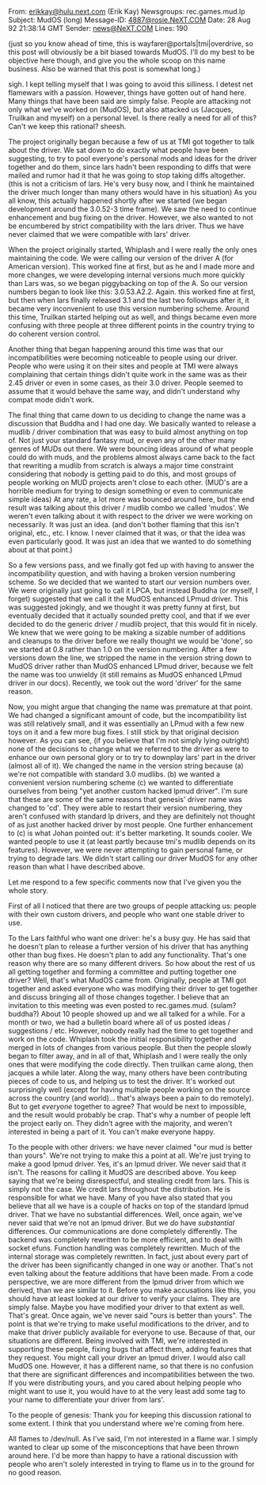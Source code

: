 From: erikkay@hulu.next.com (Erik Kay)
Newsgroups: rec.games.mud.lp
Subject: MudOS (long)
Message-ID: <4887@rosie.NeXT.COM>
Date: 28 Aug 92 21:38:14 GMT
Sender: news@NeXT.COM
Lines: 190


(just so you know ahead of time, this is
wayfarer@portals|tmi|overdrive, so this post will obviously be a bit
biased towards MudOS.  I'll do my best to be objective here though,
and give you the whole scoop on this name business.  Also be warned
that this post is somewhat long.)

sigh.  I kept telling myself that I was going to avoid this silliness.
I detest net flamewars with a passion.  However, things have gotten
out of hand here.  Many things that have been said are simply false.
People are attacking not only what we've worked on (MudOS), but also
attacked us (Jacques, Truilkan and myself) on a personal level.  Is
there really a need for all of this?  Can't we keep this rational?
sheesh.

The project originally began because a few of us at TMI got together
to talk about the driver.  We sat down to do exactly what people have
been suggesting, to try to pool everyone's personal mods and ideas for
the driver together and do them, since lars hadn't been responding to
diffs that were mailed and rumor had it that he was going to stop
taking diffs altogether.  (this is not a criticism of lars.  He's very
busy now, and I think he maintained the driver much longer than many
others would have in his situation) As you all know, this actually
happened shortly after we started (we began development around the
3.0.52-3 time frame).  We saw the need to continue enhancement and bug
fixing on the driver.  However, we also wanted to not be encumbered by
strict compatibility with the lars driver.  Thus we have never claimed
that we were compatible with lars' driver.

When the project originally started, Whiplash and I were really the
only ones maintaining the code.  We were calling our version of the
driver <lars-version-number>A (for American version).  This worked
fine at first, but as he and I made more and more changes, we were
developing internal versions much more quickly than Lars was, so we
began piggybacking on top of the A.  So our version numbers began to
look like this: 3.0.53.A2.2.  Again. this worked fine at first, but
then when lars finally released 3.1 and the last two followups after
it, it became very inconvenient to use this version numbering scheme.
Around this time, Truilkan started helping out as well, and things
became even more confusing with three people at three different points
in the country trying to do coherent version control.

Another thing that began happening around this time was that our
incompatibilities were becoming noticeable to people using our driver.
People who were using it on their sites and people at TMI were always
complaining that certain things didn't quite work in the same was as
their 2.45 driver or even in some cases, as their 3.0 driver.  People
seemed to assume that it would behave the same way, and didn't
understand why compat mode didn't work.

The final thing that came down to us deciding to change the name was a
discussion that Buddha and I had one day.  We basically wanted to
release a mudlib / driver combination that was easy to build almost
anything on top of.  Not just your standard fantasy mud, or even any
of the other many genres of MUDs out there.  We were bouncing ideas
around of what people could do with muds, and the problems almost
always came back to the fact that rewriting a mudlib from scratch is
always a major time constraint considering that nobody is getting paid
to do this, and most groups of people working on MUD projects aren't
close to each other. (MUD's are a horrible medium for trying to design
something or even to communicate simple ideas) At any rate, a lot more
was bounced around here, but the end result was talking about this
driver / mudlib combo we called 'mudos'.  We weren't even talking
about it with respect to the driver we were working on necessarily.
It was just an idea.  (and don't bother flaming that this isn't
original, etc., etc.  I know.  I never claimed that it was, or that
the idea was even particularly good.  It was just an idea that we
wanted to do something about at that point.)

So a few versions pass, and we finally got fed up with having to
answer the incompatibility question, and with having a broken version
numbering scheme.  So we decided that we wanted to start our version
numbers over.  We were originally just going to call it LPCA, but
instead Buddha (or myself, I forget) suggested that we call it the
MudOS enhanced LPmud driver.  This was suggested jokingly, and we
thought it was pretty funny at first, but eventually decided that it
actually sounded pretty cool, and that if we ever decided to do the
generic driver / mudlib project, that this would fit in nicely.  We
knew that we were going to be making a sizable number of additions and
cleanups to the driver before we really thought we would be 'done', so
we started at 0.8 rather than 1.0 on the version numbering.  After a
few versions down the line, we stripped the name in the version string
down to MudOS driver rather than MudOS enhanced LPmud driver, because
we felt the name was too unwieldy (it still remains as MudOS enhanced
LPmud driver in our docs).  Recently, we took out the word 'driver'
for the same reason.

Now, you might argue that changing the name was premature at that
point.  We had changed a significant amount of code, but the
incompatibility list was still relatively small, and it was
essentially an LPmud with a few new toys on it and a few more bug
fixes.  I still stick by that original decision however.  As you can
see, (if you believe that I'm not simply lying outright) none of the
decisions to change what we referred to the driver as were to enhance
our own personal glory or to try to downplay lars' part in the driver
(almost all of it).  We changed the name in the version string because
(a) we're not compatible with standard 3.0 mudlibs. (b) we wanted a
convenient version numbering scheme (c) we wanted to differentiate
ourselves from being "yet another custom hacked lpmud driver".  I'm
sure that these are some of the same reasons that genesis' driver name
was changed to 'cd'.  They were able to restart their version
numbering, they aren't confused with standard lp drivers, and they are
definitely not thought of as just another hacked driver by most
people.  One further enhancement to (c) is what Johan pointed out:
it's better marketing.  It sounds cooler.  We wanted people to use it
(at least partly because tmi's mudlib depends on its features).
However, we were never attempting to gain personal fame, or trying to
degrade lars.  We didn't start calling our driver MudOS for any other
reason than what I have described above.

Let me respond to a few specific comments now that I've given you the
whole story.

First of all I noticed that there are two groups of people attacking
us: people with their own custom drivers, and people who want one
stable driver to use.

To the Lars faithful who want one driver: he's a busy guy.  He has
said that he doesn't plan to release a further version of his driver
that has anything other than bug fixes.  He doesn't plan to add any
functionality.  That's one reason why there are so many different
drivers.  So how about the rest of us all getting together and forming
a committee and putting together one driver?  Well, that's what MudOS
came from.  Originally, people at TMI got together and asked everyone
who was modifying their driver to get together and discuss bringing
all of those changes together.  I believe that an invitation to this
meeting was even posted to rec.games.mud. (sulam?  buddha?)  About 10
people showed up and we all talked for a while.  For a month or two,
we had a bulletin board where all of us posted ideas / suggestions /
etc.  However, nobody really had the time to get together and work on
the code.  Whiplash took the initial responsibility together and
merged in lots of changes from various people.  But then the people
slowly began to filter away, and in all of that, Whiplash and I were
really the only ones that were modifying the code directly.  Then
truilkan came along, then jacques a while later.  Along the way, many
others have been contributing pieces of code to us, and helping us to
test the driver.  It's worked out surprisingly well (except for having
multiple people working on the source across the country (and
world)... that's always been a pain to do remotely).  But to get
*everyone* together to agree?  That would be next to impossible, and
the result would probably be crap.  That's why a number of people left
the project early on.  They didn't agree with the majority, and
weren't interested in being a part of it.  You can't make everyone
happy.

To the people with other drivers: we have never claimed "our mud is
better than yours".  We're not trying to make this a point at all.
We're just trying to make a good lpmud driver.  Yes, it's an lpmud
driver.  We never said that it isn't.  The reasons for calling it
MudOS are described above.  You keep saying that we're being
disrespectful, and stealing credit from lars.  This is simply not the
case.  We credit lars throughout the distribution.  He is responsible
for what we have.  Many of you have also stated that you believe that
all we have is a couple of hacks on top of the standard lpmud driver.
That we have no substantial differences.  Well, once again, we've
never said that we're not an lpmud driver.  But we *do* have
*substantial* differences.  Our communications are done completely
differently.  The backend was completely rewritten to be more
efficient, and to deal with socket efuns.  Function handling was
completely rewritten.  Much of the internal storage was completely
rewritten.  In fact, just about every part of the driver has been
significantly changed in one way or another.  That's not even talking
about the feature additions that have been made.  From a code
perspective, we are more different from the lpmud driver from which we
derived, than we are similar to it.  Before you make accusations like
this, you should have at least looked at our driver to verify your
claims.  They are simply false.  Maybe you have modified your driver
to that extent as well.  That's great.  Once again, we've never said
"ours is better than yours".  The point is that we're trying to make
useful modifications to the driver, and to make that driver publicly
available for everyone to use.  Because of that, our situations are
different.  Being involved with TMI, we're interested in supporting
these people, fixing bugs that affect them, adding features that they
request.  You might call your driver an lpmud driver.  I would also
call MudOS one.  However, it has a different name, so that there is no
confusion that there are significant differences and incompatibilities
between the two.  If you were distributing yours, and you cared about
helping people who might want to use it, you would have to at the very
least add some tag to your name to differentiate your driver from
lars'.

To the people of genesis: Thank you for keeping this discussion
rational to some extent.  I think that you understand where we're
coming from here.

All flames to /dev/null.  As I've said, I'm not interested in a flame
war.  I simply wanted to clear up some of the misconceptions that have
been thrown around here.  I'd be more than happy to have a rational
discussion with people who aren't solely interested in trying to flame
us in to the ground for no good reason.
